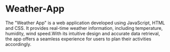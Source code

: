 # Weather-App
The "Weather App" is a web application developed using JavaScript, HTML and CSS. It provides real-time weather information, including temperature, humidity, wind speed.With its intuitive design and accurate data retrieval, the app offers a seamless experience for users to plan their activities accordingly.
